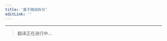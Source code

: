 ```yaml
---
title: '基于路由拆分'
editLink: ''
---
```


<script setup>
import ArticleTitle from '../components/ArticleTitle.vue'
</script>

<article-title title="基于路由拆分" sub="根据当前路由动态加载组件" />

---

> 翻译正在进行中...
